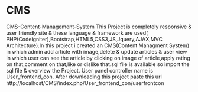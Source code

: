 # CMS
CMS-Content-Management-System  This Project is completely responsive &amp; user friendly site &amp; these language & framework are used( PHP(Codeigniter),Bootstrap,HTML5,CSS3,JS,Jquery,AJAX,MVC Architecture).In this project i created an CMS(Content Managment System) in which admin add article with image,delete &amp; update articles &amp; user view in which user can see the article by clicking on image of article,apply rating on that,comment on that,like or dislike that.sql file is available so import the sql file &amp; overview the Project. User panel controller name is User_frontend_con. After downloading this project paste this url http://localhost/CMS/index.php/User_frontend_con/userfrontcon
